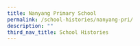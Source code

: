 ```yaml
---
title: Nanyang Primary School
permalink: /school-histories/nanyang-pri/
description: ""
third_nav_title: School Histories
---
```

